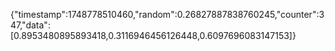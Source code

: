 {"timestamp":1748778510460,"random":0.26827887838760245,"counter":347,"data":[0.8953480895893418,0.3116946456126448,0.6097696083147153]}
